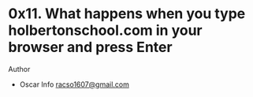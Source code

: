 # 0x11. What happens when you type holbertonschool.com in your browser and press Enter

Author

* Oscar Info <racso1607@gmail.com>
